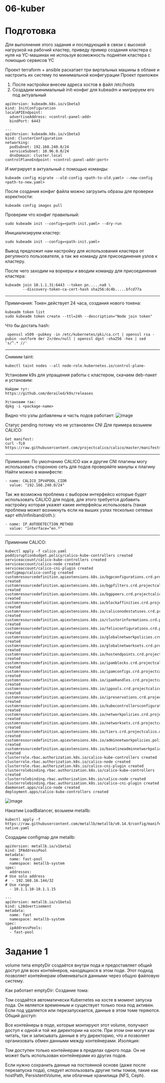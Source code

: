 # 06-kuber
# Подготовка

Для выполнения этого задания и последующий в связи с высокой нагрузкой на рабочий кластер, приведу пример создания
кластера с нуля на YC-машинах не испоьзуя возможность поднятия кластера с помощью сервисов YC

Проект terraform + ansible раскатает три виртальных машины в облаке и настроить их систему по минимальной конфигурации
Проект приложен

1. После настройки внесем адреса хостов в файл /etc/hosts
2. Создадим минимальный init-конфиг для kubeadm и мигрируем его под актуальный

```
apiVersion: kubeadm.k8s.io/v1beta3
kind: InitConfiguration
localAPIEndpoint:
  advertiseAddress: <control-panel-add>
  bindPort: 6443

---
apiVersion: kubeadm.k8s.io/v1beta3
kind: ClusterConfiguration
networking:
  podSubnet: 192.168.240.0/24
  serviceSubnet: 10.96.0.0/24
  dnsDomain: cluster.local
controlPlaneEndpoint: <control-panel-addr:port>
```

И мигрирует в актуальный с помощью команды:

```
kubeadm config migrate --old-config <path-to-old.yaml> --new-config <path-to-new.yaml>
```

После создания конфиг файла можно загрузить образы для проверки коректности:
```
kubeadm config images pull
```

Проверим что конфиг правильный:
```
sudo kubeadm init --config=<path-init.yaml> --dry-run
```

Инициализируем кластер:
```
sudo kubeadm init --config=<path-init.yaml>
```

Вывод предложит нам настройку для использования кластера от регуляного пользователя, а так же команду для присоединения узлов к кластеру.

После чего заходим на воркеры и вводим команду для присоединения кластера:
```
kubeadm join 10.1.1.31:6443 --token pn.....na8 \
        --discovery-token-ca-cert-hash sha256:dc4b.....bfcd77a
```

---
Примичания:
Токен действует 24 часа, создания нового токена:
```
kubeadm token list
sudo kubeadm token create --ttl=24h --description="Node join token"
```

Что бы достать hash:
```
 openssl x509 -pubkey -in /etc/kubernetes/pki/ca.crt | openssl rsa -pubin -outform der 2>/dev/null | openssl dgst -sha256 -hex | sed 's/^.* //'

```
---

Снимим taint:
```
kubectl taint nodes --all node-role.kubernetes.io/control-plane-
```

Установим k9s для упращения работы с кластером, скачаем deb-пакет и установим:
```
Найдем тут:
https://github.com/derailed/k9s/releases

Установим так:
dpkg -i <package-name>
```

Видно что узлы добавлены и часть подов работает:
![image](https://github.com/user-attachments/assets/cf04a820-0471-4679-a90a-0c3412b6bb6e)

Статус pending потому что не установлен CNI
Для примера возьмем CALICO:
```
Get manifest:
curl -fLO https://raw.githubusercontent.com/projectcalico/calico/master/manifests/calico.yaml
```

---
Примеания: 
По умолчанию CALICO как и другие CNI плагины могу использовать сторонюю сеть для подов проверяйте манулы к плагину
Найти можно в манифесте:
```
- name: CALICO_IPV4POOL_CIDR
  value: "192.168.240.0/24"
```

Так же возможна проблема с выбором интерфейсо которые будет использовать CALICO для подов, для этого требуется добавить настройку которая укажет какие интерфейсы использовать (такая проблема может возникнуть если на выших узлах тесколько сетевых карт eth/infiniband/oth.):
```
- name: IP_AUTODETECTION_METHOD
  value: "interface=^en.*"
```
---

Применим CALICO:
```
kubectl apply -f calico.yaml
poddisruptionbudget.policy/calico-kube-controllers created
serviceaccount/calico-kube-controllers created
serviceaccount/calico-node created
serviceaccount/calico-cni-plugin created
configmap/calico-config created
customresourcedefinition.apiextensions.k8s.io/bgpconfigurations.crd.projectcalico.org created
customresourcedefinition.apiextensions.k8s.io/bgpfilters.crd.projectcalico.org created
customresourcedefinition.apiextensions.k8s.io/bgppeers.crd.projectcalico.org created
customresourcedefinition.apiextensions.k8s.io/blockaffinities.crd.projectcalico.org created
customresourcedefinition.apiextensions.k8s.io/caliconodestatuses.crd.projectcalico.org created
customresourcedefinition.apiextensions.k8s.io/clusterinformations.crd.projectcalico.org created
customresourcedefinition.apiextensions.k8s.io/felixconfigurations.crd.projectcalico.org created
customresourcedefinition.apiextensions.k8s.io/globalnetworkpolicies.crd.projectcalico.org created
customresourcedefinition.apiextensions.k8s.io/globalnetworksets.crd.projectcalico.org created
customresourcedefinition.apiextensions.k8s.io/hostendpoints.crd.projectcalico.org created
customresourcedefinition.apiextensions.k8s.io/ipamblocks.crd.projectcalico.org created
customresourcedefinition.apiextensions.k8s.io/ipamconfigs.crd.projectcalico.org created
customresourcedefinition.apiextensions.k8s.io/ipamhandles.crd.projectcalico.org created
customresourcedefinition.apiextensions.k8s.io/ippools.crd.projectcalico.org created
customresourcedefinition.apiextensions.k8s.io/ipreservations.crd.projectcalico.org created
customresourcedefinition.apiextensions.k8s.io/kubecontrollersconfigurations.crd.projectcalico.org created
customresourcedefinition.apiextensions.k8s.io/networkpolicies.crd.projectcalico.org created
customresourcedefinition.apiextensions.k8s.io/networksets.crd.projectcalico.org created
customresourcedefinition.apiextensions.k8s.io/tiers.crd.projectcalico.org created
customresourcedefinition.apiextensions.k8s.io/adminnetworkpolicies.policy.networking.k8s.io created
customresourcedefinition.apiextensions.k8s.io/baselineadminnetworkpolicies.policy.networking.k8s.io created
clusterrole.rbac.authorization.k8s.io/calico-kube-controllers created
clusterrole.rbac.authorization.k8s.io/calico-node created
clusterrole.rbac.authorization.k8s.io/calico-cni-plugin created
clusterrolebinding.rbac.authorization.k8s.io/calico-kube-controllers created
clusterrolebinding.rbac.authorization.k8s.io/calico-node created
clusterrolebinding.rbac.authorization.k8s.io/calico-cni-plugin created
daemonset.apps/calico-node created
deployment.apps/calico-kube-controllers created
```
![image](https://github.com/user-attachments/assets/aae63b52-f66b-45cb-9f8c-8eb8c9dc8544)

Накатим LoadBalancer, возьмем metallb:
```
kubectl apply -f https://raw.githubusercontent.com/metallb/metallb/v0.14.9/config/manifests/metallb-native.yaml
```

Создадим configmap для metallb:
```
apiVersion: metallb.io/v1beta1
kind: IPAddressPool
metadata:
  name: fast-pool
  namespace: metallb-system
spec:
  addresses:
# Use solo address
#  - 192.168.16.144/32
# Use range
  - 10.1.1.10-10.1.1.15

---
apiVersion: metallb.io/v1beta1
kind: L2Advertisement
metadata:
  name: fast
  namespace: metallb-system
spec:
  ipAddressPools:
  - fast-pool
```

# Задание 1

volume типа emptyDir создаётся внутри пода и предоставляет общий доступ для всех контейнеров, находящихся в этом поде. Этот подход позволяет контейнерам обмениваться данными через общую файловую систему.

Как работает emptyDir:
Создание тома:

  Том создаётся автоматически Kubernetes на хосте в момент запуска пода.
  Он является временным и существует только пока под активен. Если под удаляется или перезапускается, данные в     этом томе теряются.
Общий доступ:

  Все контейнеры в поде, которые монтируют этот volume, получают доступ к одной и той же директории на хосте.
  При этом они могут как читать, так и записывать данные в эту директорию, что и позволяет организовать обмен   данными между контейнерами.
Изоляция:

  Том доступен только контейнерам в пределах одного пода. Он не может быть использован контейнерами из других   подов.

Если нужно сохранить данные на постоянной основе (даже после перезапуска пода), следует использовать другие типы томов, такие как hostPath, PersistentVolume, или облачные хранилища (NFS, Ceph).
